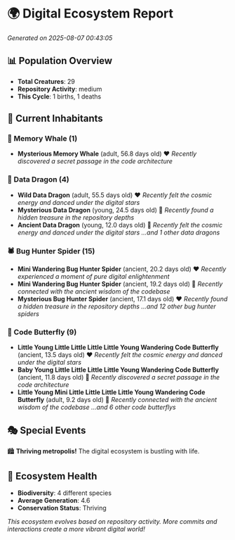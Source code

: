 # 🌍 Digital Ecosystem Report
*Generated on 2025-08-07 00:43:05*

## 📊 Population Overview
- **Total Creatures**: 29
- **Repository Activity**: medium
- **This Cycle**: 1 births, 1 deaths

## 👥 Current Inhabitants

### 🐋 Memory Whale (1)
- **Mysterious Memory Whale** (adult, 56.8 days old) ❤️
  *Recently discovered a secret passage in the code architecture*

### 🐉 Data Dragon (4)
- **Wild Data Dragon** (adult, 55.5 days old) ❤️
  *Recently felt the cosmic energy and danced under the digital stars*
- **Mysterious Data Dragon** (young, 24.5 days old) 💚
  *Recently found a hidden treasure in the repository depths*
- **Ancient Data Dragon** (young, 12.0 days old) 💚
  *Recently felt the cosmic energy and danced under the digital stars*
  *...and 1 other data dragons*

### 🕷️ Bug Hunter Spider (15)
- **Mini Wandering Bug Hunter Spider** (ancient, 20.2 days old) ❤️
  *Recently experienced a moment of pure digital enlightenment*
- **Mini Wandering Bug Hunter Spider** (ancient, 19.2 days old) 💛
  *Recently connected with the ancient wisdom of the codebase*
- **Mysterious Bug Hunter Spider** (ancient, 17.1 days old) ❤️
  *Recently found a hidden treasure in the repository depths*
  *...and 12 other bug hunter spiders*

### 🦋 Code Butterfly (9)
- **Little Young Little Little Little Little Young Wandering Code Butterfly** (ancient, 13.5 days old) ❤️
  *Recently felt the cosmic energy and danced under the digital stars*
- **Baby Young Little Little Little Little Young Wandering Code Butterfly** (ancient, 11.8 days old) 💛
  *Recently discovered a secret passage in the code architecture*
- **Little Young Mini Little Little Little Little Young Wandering Code Butterfly** (adult, 9.2 days old) 💚
  *Recently connected with the ancient wisdom of the codebase*
  *...and 6 other code butterflys*

## 🎭 Special Events

🏙️ **Thriving metropolis!** The digital ecosystem is bustling with life.

## 🔬 Ecosystem Health
- **Biodiversity**: 4 different species
- **Average Generation**: 4.6
- **Conservation Status**: Thriving

*This ecosystem evolves based on repository activity. More commits and interactions create a more vibrant digital world!*